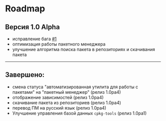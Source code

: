 # Roadmap

## Версия 1.0 Alpha
* исправление бага [#1](https://github.com/Linuxoid85/cpkg/issues/1)
* оптимизация работы пакетного менеджера
* улучшение алгоритма поиска пакета в репозиториях и скачивания пакета

***
## Завершено:
* смена статуса "автоматизированная утилита для работы с пакетами" на "пакетный менеджер" (релиз 1.0ра4)
* отображение зависимостей (релиз 1.0ра4)
* скачивание пакета из репозиториев (релиз 1.0pa4)
* перевод ПМ на русский язык (релиз 1.0ра4)
* Улучшение управления базой данных `cpkg-tools` (релиз 1.0pa1)
